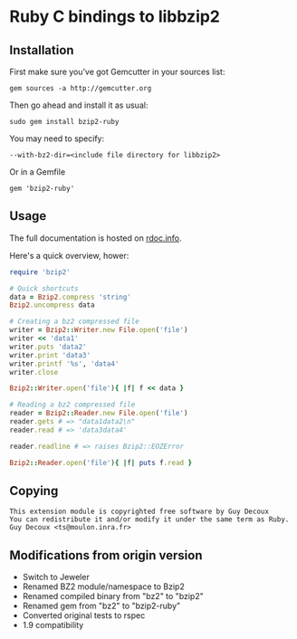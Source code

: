 # Ruby C bindings to libbzip2

## Installation

First make sure you’ve got Gemcutter in your sources list:

`gem sources -a http://gemcutter.org`

Then go ahead and install it as usual:

`sudo gem install bzip2-ruby`

You may need to specify:

`--with-bz2-dir=<include file directory for libbzip2>`

Or in a Gemfile

`gem 'bzip2-ruby'`

## Usage

The full documentation is hosted on [rdoc.info](http://rdoc.info/github/brianmario/bzip2-ruby/master/frames).

Here's a quick overview, hower:

``` ruby
require 'bzip2'

# Quick shortcuts
data = Bzip2.compress 'string'
Bzip2.uncompress data

# Creating a bz2 compressed file
writer = Bzip2::Writer.new File.open('file')
writer << 'data1'
writer.puts 'data2'
writer.print 'data3'
writer.printf '%s', 'data4'
writer.close

Bzip2::Writer.open('file'){ |f| f << data }

# Reading a bz2 compressed file
reader = Bzip2::Reader.new File.open('file')
reader.gets # => "data1data2\n"
reader.read # => 'data3data4'

reader.readline # => raises Bzip2::EOZError

Bzip2::Reader.open('file'){ |f| puts f.read }
```

## Copying

```
This extension module is copyrighted free software by Guy Decoux
You can redistribute it and/or modify it under the same term as Ruby.
Guy Decoux <ts@moulon.inra.fr>
```

## Modifications from origin version

* Switch to Jeweler
* Renamed BZ2 module/namespace to Bzip2
* Renamed compiled binary from "bz2" to "bzip2"
* Renamed gem from "bz2" to "bzip2-ruby"
* Converted original tests to rspec
* 1.9 compatibility

